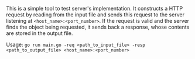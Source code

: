 This is a simple tool to test server's implementation. It constructs a HTTP request by reading from the input file and sends this request to the server listening at  `<host_name>:<port_number>`.  If the request is valid and the server finds the object being requested, it sends back a response, whose contents are stored in the output file.

Usage:
`go run main.go -req <path_to_input_file> -resp <path_to_output_file> <host_name>:<port_number>`


